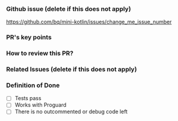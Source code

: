 ### Github issue (delete if this does not apply)
https://github.com/bq/mini-kotlin/issues/change_me_issue_number

### PR's key points
 
### How to review this PR?
 
### Related Issues (delete if this does not apply)
 
### Definition of Done
- [ ] Tests pass
- [ ] Works with Proguard
- [ ] There is no outcommented or debug code left